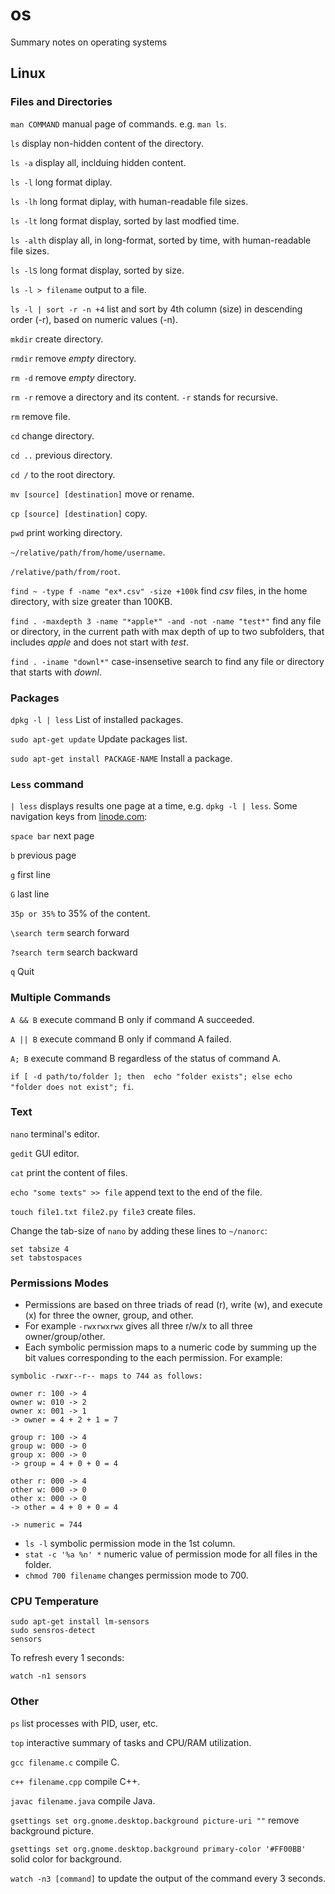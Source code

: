 # os
Summary notes on operating systems

## Linux

### Files and Directories

```man COMMAND``` manual page of commands. e.g. ```man ls```.

```ls``` display non-hidden content of the directory.

```ls -a``` display all, inclduing hidden content.

```ls -l``` long format diplay.

```ls -lh``` long format diplay, with human-readable file sizes.

```ls -lt``` long format display, sorted by last modfied time.

```ls -alth``` display all, in long-format, sorted by time, with human-readable file sizes.

```ls -lS``` long format display, sorted by size.

```ls -l > filename``` output to a file.

```ls -l | sort -r -n +4``` list and sort by 4th column (size) in descending order (-r), based on numeric values (-n).  

```mkdir``` create directory.

```rmdir``` remove _empty_ directory.

```rm -d``` remove _empty_ directory.

```rm -r``` remove a directory and its content. ```-r``` stands for recursive.

```rm``` remove file.

```cd``` change directory.

```cd ..``` previous directory.

```cd /``` to the root directory.

```mv [source] [destination]``` move or rename.

```cp [source] [destination]``` copy.

```pwd``` print working directory.

```~/relative/path/from/home/username```.

```/relative/path/from/root```.

```find ~ -type f -name "ex*.csv" -size +100k``` find _csv_ files, in the home directory, with size greater than 100KB. 

```find . -maxdepth 3 -name "*apple*" -and -not -name "test*"``` find any file or directory, in the current path with max depth of up to two subfolders, that includes _apple_ and does not start with _test_.

```find . -iname "downl*"``` case-insensetive search to find any file or directory that starts with _downl_.

### Packages

```dpkg -l | less``` List of installed packages.

```sudo apt-get update``` Update packages list. 

```sudo apt-get install PACKAGE-NAME``` Install a package.


### ```Less``` command

``` | less ``` displays results one page at a time, e.g. ```dpkg -l | less```. Some navigation keys from [linode.com](https://www.linode.com/docs/guides/how-to-use-less/):

```space bar``` next page

```b``` previous page

```g``` first line

```G``` last line

```35p or 35%``` to 35% of the content.

```\search term``` search forward

```?search term``` search backward

```q``` Quit

### Multiple Commands

```A && B``` execute command B only if command A succeeded.

```A || B``` execute command B only if command A failed.

```A; B``` execute command B regardless of the status of command A.

```if [ -d path/to/folder ]; then  echo "folder exists"; else echo "folder does not exist"; fi```.


### Text


```nano``` terminal's editor.

```gedit``` GUI editor.

```cat``` print the content of files.

```echo "some texts" >> file``` append text to the end of the file.

```touch file1.txt file2.py file3``` create files.

Change the tab-size of `nano` by adding these lines to `~/nanorc`:

```
set tabsize 4
set tabstospaces
```

### Permissions Modes

- Permissions are based on three triads of read (r), write (w), and execute (x) for three the owner, group, and other. 
- For example ```-rwxrwxrwx``` gives all three r/w/x to all three owner/group/other.
- Each symbolic permission maps to a numeric code by summing up the bit values corresponding to the each permission. For example:

```
symbolic -rwxr--r-- maps to 744 as follows:

owner r: 100 -> 4
owner w: 010 -> 2
owner x: 001 -> 1
-> owner = 4 + 2 + 1 = 7

group r: 100 -> 4
group w: 000 -> 0
group x: 000 -> 0
-> group = 4 + 0 + 0 = 4

other r: 000 -> 4
other w: 000 -> 0
other x: 000 -> 0
-> other = 4 + 0 + 0 = 4

-> numeric = 744
```
 
- ```ls -l``` symbolic permission mode in the 1st column. 
- ```stat -c '%a %n' *``` numeric value of permission mode for all files in the folder.
- ```chmod 700 filename``` changes permission mode to 700.


### CPU Temperature

```
sudo apt-get install lm-sensors
sudo sensros-detect
sensors
```
To refresh every 1 seconds:
```
watch -n1 sensors
```


### Other

```ps``` list processes with PID, user, etc.

```top``` interactive summary of tasks and CPU/RAM utilization.

```gcc filename.c``` compile C.

```c++ filename.cpp``` compile C++.

```javac filename.java``` compile Java.

```gsettings set org.gnome.desktop.background picture-uri ""``` remove background picture.

```gsettings set org.gnome.desktop.background primary-color '#FF00BB'``` solid color for background.

```watch -n3 [command]``` to update the output of the command every 3 seconds.

